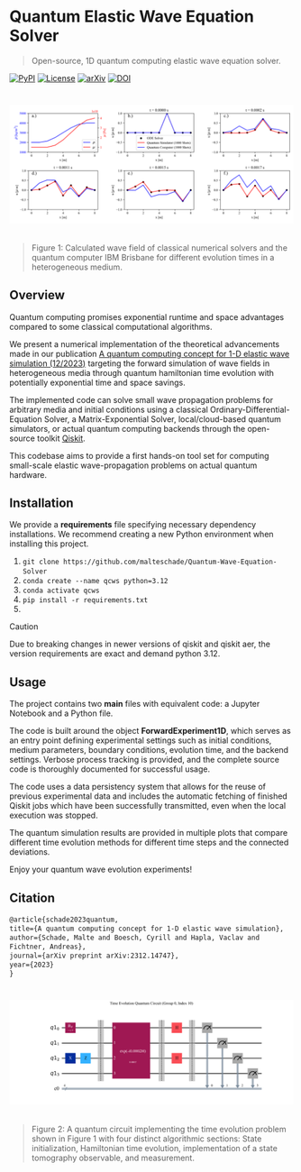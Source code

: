 # Quantum Elastic Wave Equation Solver

> Open-source, 1D quantum computing elastic wave equation solver.

[![PyPI](https://img.shields.io/badge/python-3.10-blue.svg)](https://www.python.org/downloads/release/python-3120/)
[![License](https://img.shields.io/badge/License-GNU-yellow.svg)](https://opensource.org/license/gpl-3-0/)
[![arXiv](https://img.shields.io/badge/arXiv-2312.14747-blue)](https://arxiv.org/abs/2312.14747)
[![DOI](https://img.shields.io/badge/DOI-10.48550/arXiv.2312.14747-blue)](https://doi.org/10.48550/arXiv.2312.14747)

# <p align="center"><img src="figures/forward_sim.png" width="1000"></p>
> Figure 1: Calculated wave field of classical numerical solvers and the quantum computer IBM Brisbane for different evolution times in a heterogeneous medium.

## Overview
Quantum computing promises exponential runtime and space advantages compared to some classical computational algorithms. 

We present a numerical implementation of the theoretical advancements made in our publication [A quantum computing concept for 1-D elastic wave simulation (12/2023)](https://arxiv.org/abs/2312.14747/) targeting the forward simulation of wave fields in heterogeneous media through quantum hamiltonian time evolution with potentially exponential time and space savings.

The implemented code can solve small wave propagation problems for arbitrary media and initial conditions using a classical Ordinary-Differential-Equation Solver, a Matrix-Exponential Solver, local/cloud-based quantum simulators, or actual quantum computing backends through the open-source toolkit [Qiskit](https://arxiv.org/abs/2312.14747/).

This codebase aims to provide a first hands-on tool set for computing small-scale elastic wave-propagation problems on actual quantum hardware.

## Installation
We provide a **requirements** file specifying necessary dependency installations. We recommend creating a new Python environment when installing this project.

1) `git clone https://github.com/malteschade/Quantum-Wave-Equation-Solver`
2) `conda create --name qcws python=3.12`
3) `conda activate qcws`
4) `pip install -r requirements.txt`
5) 
> [!CAUTION]
> Due to breaking changes in newer versions of qiskit and qiskit aer, the version requirements are exact and demand python 3.12.

## Usage
The project contains two **main** files with equivalent code: a Jupyter Notebook and a Python file.

The code is built around the object **ForwardExperiment1D**, which serves as an entry point defining experimental settings such as initial conditions, medium parameters, boundary conditions, evolution time, and the backend settings. Verbose process tracking is provided, and the complete source code is thoroughly documented for successful usage.

The code uses a data persistency system that allows for the reuse of previous experimental data and includes the automatic fetching of finished Qiskit jobs which have been successfully transmitted, even when the local execution was stopped. 

The quantum simulation results are provided in multiple plots that compare different time evolution methods for different time steps and the connected deviations. 

Enjoy your quantum wave evolution experiments!

## Citation
    @article{schade2023quantum,
    title={A quantum computing concept for 1-D elastic wave simulation},
    author={Schade, Malte and Boesch, Cyrill and Hapla, Vaclav and Fichtner, Andreas},
    journal={arXiv preprint arXiv:2312.14747},
    year={2023}
    }

# <p align="center"><img src="figures/circuit.png" width="1000"></p>
> Figure 2: A quantum circuit implementing the time evolution problem shown in Figure 1 with four distinct algorithmic sections: State initialization, Hamiltonian time evolution, implementation of a state tomography observable, and measurement.
